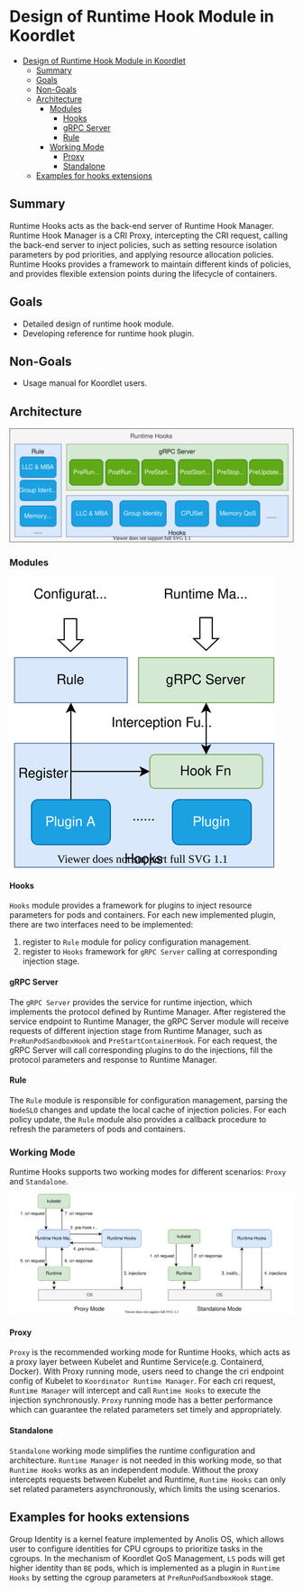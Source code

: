 # Design of Runtime Hook Module in Koordlet

* [Design of Runtime Hook Module in Koordlet](#design-of-runtime-hook-module-in-koordlet)
   * [Summary](#summary)
   * [Goals](#goals)
   * [Non-Goals](#non-goals)
   * [Architecture](#architecture)
      * [Modules](#modules)
         * [Hooks](#hooks)
         * [gRPC Server](#grpc-server)
         * [Rule](#rule)
      * [Working Mode](#working-mode)
         * [Proxy](#proxy)
         * [Standalone](#standalone)
   * [Examples for hooks extensions](#examples-for-hooks-extensions)

## Summary
Runtime Hooks acts as the back-end server of Runtime Hook Manager. Runtime Hook Manager is a CRI Proxy, intercepting
the CRI request, calling the back-end server to inject policies, such as setting resource isolation parameters by pod 
priorities, and applying resource allocation policies. Runtime Hooks provides a framework to maintain different kinds 
of policies, and provides flexible extension points during the lifecycle of containers.

## Goals
- Detailed design of runtime hook module.
- Developing reference for runtime hook plugin.

## Non-Goals
- Usage manual for Koordlet users.

## Architecture
![image](../images/runtime-hooks-arch.svg)

### Modules
![image](../images/runtime-hooks-modules.svg)

#### Hooks
`Hooks` module provides a framework for plugins to inject resource parameters for pods and containers. For each new 
implemented plugin, there are two interfaces need to be implemented: 
1. register to `Rule` module for policy configuration management.
2. register to `Hooks` framework for `gRPC Server` calling at corresponding injection stage.

#### gRPC Server
The `gRPC Server` provides the service for runtime injection, which implements the protocol defined by Runtime Manager.
After registered the service endpoint to Runtime Manager, the gRPC Server module will receive requests of different 
injection stage from Runtime Manager, such as `PreRunPodSandboxHook` and `PreStartContainerHook`. For each request,
the gRPC Server will call corresponding plugins to do the injections, fill the protocol parameters 
and response to Runtime Manager.

#### Rule
The `Rule` module is responsible for configuration management, parsing the `NodeSLO` changes and update the local cache
of injection policies. For each policy update, the `Rule` module also provides a callback procedure to refresh the
parameters of pods and containers.  

### Working Mode
Runtime Hooks supports two working modes for different scenarios: `Proxy` and `Standalone`.

![image](../images/runtime-hooks-working-mode.svg) 

#### Proxy
`Proxy` is the recommended working mode for Runtime Hooks, which acts as a proxy layer between Kubelet and 
Runtime Service(e.g. Containerd, Docker). With Proxy running mode, users need to change the cri endpoint config 
of Kubelet to `Koordinator Runtime Manager`. For each cri request, `Runtime Manager` will intercept and call
`Runtime Hooks` to execute the injection synchronously. `Proxy` running mode has a better performance which can
guarantee the related parameters set timely and appropriately.

#### Standalone
`Standalone` working mode simplifies the runtime configuration and architecture. `Runtime Manager` is not needed in this 
working mode, so that `Runtime Hooks` works as an independent module. Without the proxy intercepts requests between 
Kubelet and Runtime, `Runtime Hooks` can only set related parameters asynchronously, which limits the using scenarios.  

## Examples for hooks extensions
Group Identity is a kernel feature implemented by Anolis OS, which allows user to configure identities for CPU cgroups
to prioritize tasks in the cgroups. In the mechanism of Koordlet QoS Management, `LS` pods will get higher identity 
than `BE` pods, which is implemented as a plugin in `Runtime Hooks` by setting the cgroup parameters 
at `PreRunPodSandboxHook` stage.